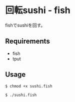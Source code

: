 回転sushi - fish
=======================

fishでsushiを回す。

## Requirements

- fish
- tput

## Usage

```
$ chmod +x sushi.fish

$ ./sushi.fish
```

